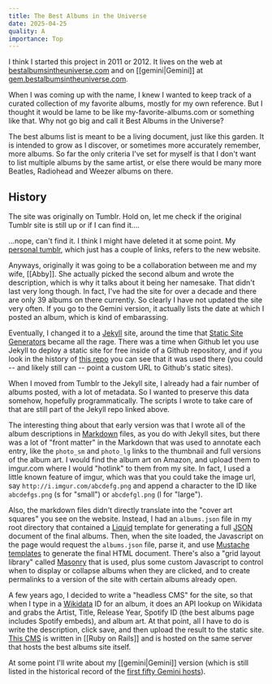 ```yaml
---
title: The Best Albums in the Universe
date: 2025-04-25
quality: A
importance: Top
---
```


I think I started this project in 2011 or 2012. It lives on the web at [bestalbumsintheuniverse.com](https://bestalbumsintheuniverse.com) and on [[gemini|Gemini]] at [gem.bestalbumsintheuniverse.com](gemini://gem.bestalbumsintheuniverse.com).

When I was coming up with the name, I knew I wanted to keep track of a curated collection of my favorite albums, mostly for my own reference. But I thought it would be lame to be like my-favorite-albums.com or something like that. Why not go big and call it Best Albums in the Universe?

The best albums list is meant to be a living document, just like this garden. It is intended to grow as I discover, or sometimes more accurately remember, more albums. So far the only criteria I've set for myself is that I don't want to list multiple albums by the same artist, or else there would be many more Beatles, Radiohead and Weezer albums on there.

## History

The site was originally on Tumblr. Hold on, let me check if the original Tumblr site is still up or if I can find it....

...nope, can't find it. I think I might have deleted it at some point. My [personal tumblr](https://travisbriggs.tumblr.com/), which just has a couple of links, refers to the new website.

Anyways, originally it was going to be a collaboration between me and my wife, [[Abby]]. She actually picked the second album and wrote the description, which is why it talks about it being her namesake. That didn't last very long though. In fact, I've had the site for over a decade and there are only 39 albums on there currently. So clearly I have not updated the site very often. If you go to the Gemini version, it actually lists the date at which I posted an album, which is kind of embarassing.

Eventually, I changed it to a [Jekyll](https://jekyllrb.com/) site, around the time that [Static Site Generators](https://www.cloudflare.com/learning/performance/static-site-generator/) became all the rage. There was a time when Github let you use Jekyll to deploy a static site for free inside of a Github repository, and if you look in the history of [this repo](https://github.com/audiodude/best-albums) you can see that it was used there (you could -- and likely still can -- point a custom URL to Github's static sites).

When I moved from Tumblr to the Jekyll site, I already had a fair number of albums posted, with a lot of metadata. So I wanted to preserve this data somehow, hopefully programmatically. The scripts I wrote to take care of that are still part of the Jekyll repo linked above.

The interesting thing about that early version was that I wrote all of the album descriptions in [Markdown](https://daringfireball.net/projects/markdown/) files, as you do with Jekyll sites, but there was a lot of "front matter" in the Markdown that was used to annotate each entry, like the `photo_sm` and `photo_lg` links to the thumbnail and full versions of the album art. I would find the album art on Amazon, and upload them to imgur.com where I would "hotlink" to them from my site. In fact, I used a little known feature of imgur, which was that you could take the image url, say `http://i.imgur.com/abcdefg.png` and append a character to the ID like `abcdefgs.png` (s for "small") or `abcdefgl.png` (l for "large").

Also, the markdown files didn't directly translate into the "cover art squares" you see on the website. Instead, I had an `albums.json` file in my root directory that contained a [Liquid](https://shopify.github.io/liquid/) template for generating a full [JSON](https://www.json.org/json-en.html) document of the final albums. Then, when the site loaded, the Javascript on the page would request the `albums.json` file, parse it, and use [Mustache templates](https://mustache.github.io/) to generate the final HTML document. There's also a "grid layout library" called [Masonry](https://masonry.desandro.com/) that is used, plus some custom Javascript to control when to display or collapse albums when they are clicked, and to create permalinks to a version of the site with certain albums already open.

A few years ago, I decided to write a "headless CMS" for the site, so that when I type in a [Wikidata](https://wikidata.org) ID for an album, it does an API lookup on Wikidata and grabs the Artist, Title, Release Year, Spotify ID (the best albums page includes Spotify embeds), and album art. At that point, all I have to do is write the description, click save, and then upload the result to the static site. [This CMS](https://github.com/audiodude/best-albums-headless) is written in [[Ruby on Rails]] and is hosted on the same server that hosts the best albums site itself.

At some point I'll write about my [[gemini|Gemini]] version (which is still listed in the historical record of the [first fifty Gemini hosts](https://geminiprotocol.net/history/servers.gmi)).
